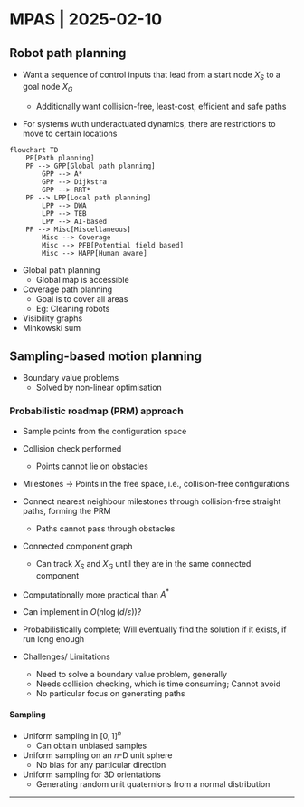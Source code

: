 # MPAS | 2025-02-10

## Robot path planning

- Want a sequence of control inputs that lead from a start node $X_S$ to a goal node $X_G$
  - Additionally want collision-free, least-cost, efficient and safe paths

- For systems wuth underactuated dynamics, there are restrictions to move to certain locations


```mermaid
flowchart TD
	PP[Path planning]
	PP --> GPP[Global path planning]
		GPP --> A*
		GPP --> Dijkstra
		GPP --> RRT*
	PP --> LPP[Local path planning]
		LPP --> DWA
		LPP --> TEB
		LPP --> AI-based
	PP --> Misc[Miscellaneous]
		Misc --> Coverage
		Misc --> PFB[Potential field based]
		Misc --> HAPP[Human aware]
```

- Global path planning
  - Global map is accessible
- Coverage path planning
  - Goal is to cover all areas
  - Eg: Cleaning robots
- Visibility graphs
- Minkowski sum

## Sampling-based motion planning

- Boundary value problems
  - Solved by non-linear optimisation

### Probabilistic roadmap (PRM) approach

- Sample points from the configuration space
- Collision check performed
  - Points cannot lie on obstacles

- Milestones $\to$ Points in the free space, i.e., collision-free configurations
- Connect nearest neighbour milestones through collision-free straight paths, forming the PRM
  - Paths cannot pass through obstacles
- Connected component graph
  - Can track $X_S$ and $X_G$ until they are in the same connected component

- Computationally more practical than $A^*$
- Can implement in $O(n \log (d / \varepsilon))$?
- Probabilistically complete; Will eventually find the solution if it exists, if run long enough
- Challenges/ Limitations
  - Need to solve a boundary value problem, generally
  - Needs collision checking, which is time consuming; Cannot avoid
  - No particular focus on generating paths

#### Sampling

- Uniform sampling in $[0, 1]^n$
  - Can obtain unbiased samples
- Uniform sampling on an $n$-D unit sphere
  - No bias for any particular direction
- Uniform sampling for 3D orientations
  - Generating random unit quaternions from a normal distribution

---

